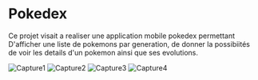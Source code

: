 # Pokedex
Ce projet visait a realiser une application mobile pokedex permettant
D'afficher une liste de pokemons par generation, de donner la possibiités de voir les details d'un pokemon
ainsi que ses evolutions.

![Capture1](https://user-images.githubusercontent.com/35854952/107027887-0d97fe00-67ad-11eb-98f3-a1acb686185e.PNG)
![Capture2](https://user-images.githubusercontent.com/35854952/107027910-14bf0c00-67ad-11eb-8932-5b32d0b78201.PNG)
![Capture3](https://user-images.githubusercontent.com/35854952/107027925-1be61a00-67ad-11eb-9c55-6b65d0067c54.PNG)
![Capture4](https://user-images.githubusercontent.com/35854952/107027938-20aace00-67ad-11eb-9c50-83b9f25f3c51.PNG)
